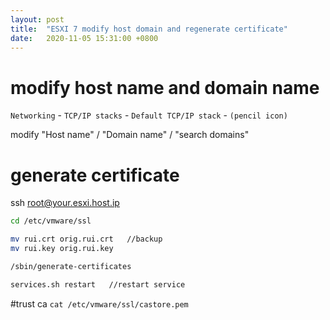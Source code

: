 ```yaml
---
layout: post
title:  "ESXI 7 modify host domain and regenerate certificate"
date:   2020-11-05 15:31:00 +0800
---
```


# modify host name and domain name

`Networking` - `TCP/IP stacks` - `Default TCP/IP stack` - `(pencil icon)`

modify "Host name" / "Domain name" / "search domains"

# generate certificate

ssh root@your.esxi.host.ip

```bash
cd /etc/vmware/ssl

mv rui.crt orig.rui.crt   //backup
mv rui.key orig.rui.key

/sbin/generate-certificates

services.sh restart   //restart service
```

#trust ca
`cat /etc/vmware/ssl/castore.pem`
